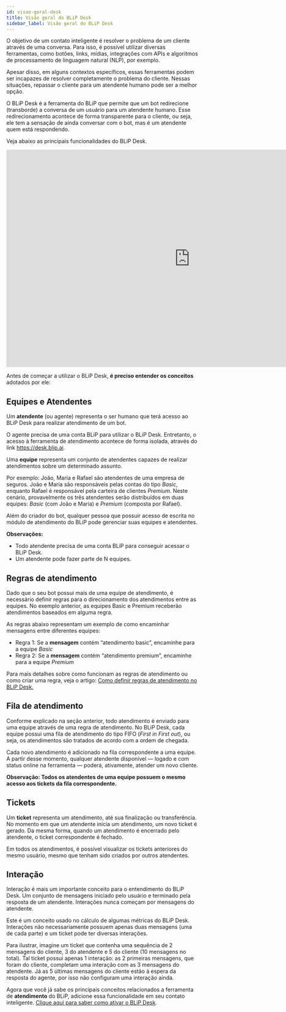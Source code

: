 ```yaml
---
id: visao-geral-desk
title: Visão geral do BLiP Desk
sidebar_label: Visão geral do BLiP Desk
---
```


O objetivo de um contato inteligente é resolver o problema de um cliente através de uma conversa. Para isso, é possível utilizar diversas ferramentas, como botões, links, mídias, integrações com APIs e algoritmos de processamento de linguagem natural (NLP), por exemplo.

Apesar disso, em alguns contextos específicos, essas ferramentas podem ser incapazes de resolver completamente o problema do cliente. Nessas situações, repassar o cliente para um atendente humano pode ser a melhor opção.

O BLiP Desk é a ferramenta do BLiP que permite que um bot redirecione (transborde) a conversa de um usuário para um atendente humano. Esse redirecionamento acontece de forma transparente para o cliente, ou seja, ele tem a sensação de ainda conversar com o bot, mas é um atendente quem está respondendo. 

Veja abaixo as principais funcionalidades do BLiP Desk.

<iframe src="https://docs.google.com/presentation/d/e/2PACX-1vR_ec8f0foelg0Da6FpgXqEcb8ABBEJMXGIc2KG93S8Cl2Bz5H4YNEsOw4bq7bCKiE4JxEAP3OD9bJ-/embed?start=false&loop=false&delayms=3000" frameborder="0" width="960" height="569" allowfullscreen="true" mozallowfullscreen="true" webkitallowfullscreen="true"></iframe>  

<br/>

Antes de começar a utilizar o BLiP Desk, **é preciso entender os conceitos** adotados por ele:

## Equipes e Atendentes

Um **atendente** (ou agente) representa o ser humano que terá acesso ao BLiP Desk para realizar atendimento de um bot.

O agente precisa de uma conta BLiP para utilizar o BLiP Desk. Entretanto, o acesso à ferramenta de atendimento acontece de forma isolada, através do link https://desk.blip.ai.

Uma **equipe** representa um conjunto de atendentes capazes de realizar atendimentos sobre um determinado assunto.

Por exemplo: João, Maria e Rafael são atendentes de uma empresa de seguros. João e Maria são responsáveis pelas contas do tipo *Basic*, enquanto Rafael é responsável pela carteira de clientes *Premium*. Neste cenário, provavelmente os três atendentes serão distribuídos em duas equipes: *Basic* (com João e Maria) e *Premium* (composta por Rafael).

Além do criador do bot, qualquer pessoa que possuir acesso de escrita no módulo de atendimento do BLiP pode gerenciar suas equipes e atendentes.

**Observações:**

* Todo atendente precisa de uma conta BLiP para conseguir acessar o BLiP Desk.
* Um atendente pode fazer parte de N equipes.

## Regras de atendimento

Dado que o seu bot possui mais de uma equipe de atendimento, é necessário definir regras para o direcionamento dos atendimentos entre as equipes. No exemplo anterior, as equipes Basic e Premium receberão atendimentos baseados em alguma regra.

As regras abaixo representam um exemplo de como encaminhar mensagens entre diferentes equipes:

* Regra 1: Se a **mensagem** contém “atendimento basic”, encaminhe para a equipe *Basic*
* Regra 2: Se a **mensagem** contém “atendimento premium”, encaminhe para a equipe *Premium*

Para mais detalhes sobre como funcionam as regras de atendimento ou como criar uma regra, veja o artigo: [Como definir regras de atendimento no BLiP Desk.](https://help.blip.ai/hc/pt-br/articles/360001215891-Como-definir-regras-de-atendimento-no-BLiP-Desk)

## Fila de atendimento

Conforme explicado na seção anterior, todo atendimento é enviado para uma equipe através de uma regra de atendimento. No BLiP Desk, cada equipe possui uma fila de atendimento do tipo FIFO (*First in First out*), ou seja, os atendimentos são tratados de acordo com a ordem de chegada.

Cada novo atendimento é adicionado na fila correspondente a uma equipe. A partir desse momento, qualquer atendente disponível — logado e com status online na ferramenta — poderá, ativamente, atender um novo cliente.

**Observação: Todos os atendentes de uma equipe possuem o mesmo acesso aos tickets da fila correspondente.**

## Tickets

Um **ticket** representa um atendimento, até sua finalização ou transferência. No momento em que um atendente inicia um atendimento, um novo ticket é gerado. Da mesma forma, quando um atendimento é encerrado pelo atendente, o ticket correspondente é fechado.

Em todos os atendimentos, é possível visualizar os tickets anteriores do mesmo usuário, mesmo que tenham sido criados por outros atendentes.

## Interação

Interação é mais um importante conceito para o entendimento do BLiP Desk. Um conjunto de mensagens iniciado pelo usuário e terminado pela resposta de um atendente. Interações nunca começam por mensagens do atendente.

Este é um conceito usado no cálculo de algumas métricas do BLiP Desk. Interações não necessariamente possuem apenas duas mensagens (uma de cada parte) e um ticket pode ter diversas interações.

Para ilustrar, imagine um ticket que contenha uma sequência de 2 mensagens do cliente, 3 do atendente e 5 do cliente (10 mensagens no total). Tal ticket possui apenas 1 interação: as 2 primeiras mensagens, que foram do cliente, completam uma interação com as 3 mensagens do atendente. Já as 5 últimas mensagens do cliente estão à espera da resposta do agente, por isso não configuram uma interação ainda.

Agora que você já sabe os principais conceitos relacionados a ferramenta de **atendimento** do BLiP, adicione essa funcionalidade em seu contato inteligente. [Clique aqui para saber como ativar o BLiP Desk](https://help.blip.ai/hc/pt-br/articles/360001215251-Como-ativar-o-BLiP-Desk-como-um-canal-de-atendimento).